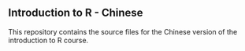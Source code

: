 ## Introduction to R - Chinese

This repository contains the source files for the Chinese version of the introduction to R course.
